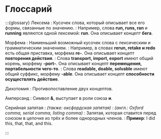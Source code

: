 # Глоссарий

:::{glossary}
Лексема
: Кусочек слова, который описывает все его формы, связанные по значению. 
: Например, слова **run, runs, ran** и **running** являются одной лексемой: **run**. Она описывает концепт **бега**.

Морфема
: Наименьший возможный кусочек слова с лексическим и грамматическим значением.
: Например, в словах **rerun, retake и redo** есть общая приставка, морфема **re-**. Она описывает концепт **повторения действия**.
: Слова **transport, import, export** имеют общий корень, морфему **-port-**. Она описывает концепт **перемещения, портабельности чего-то**.
: Слова **readable, doable, solvable** имеют общий суффикс, морфему **-able**. Она описывает концепт **способности осуществлять действие**.

Дихотомия
: Противопоставление двух концептов.

Амперсанд
: Символ **&**, выступает в роли союза **и**.

Серийная запятая
: *(также: оксфордская запятая)*
: *(англ.: Oxford comma, serial comma, listing comma)*
: Запятая, которая ставится перед союзом в цепочке из трёх и более однородных членов.
: **Пример**: I did this, that, that, and this.




:::
